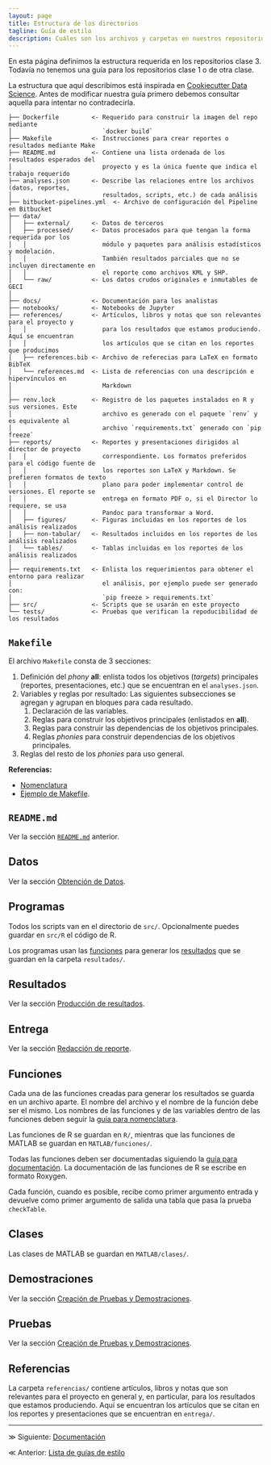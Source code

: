 ```yaml
---
layout: page
title: Estructura de los directorios
tagline: Guía de estilo
description: Cuáles son los archivos y carpetas en nuestros repositorios
---
```


En esta página definimos la estructura requerida en los repositorios clase 3. Todavía no tenemos una
guía para los repositorios clase 1 o de otra clase.

La estructura que aquí describimos está inspirada en [Cookiecutter Data
Science](https://drivendata.github.io/cookiecutter-data-science/#directory-structure). Antes de
modificar nuestra guía primero debemos consultar aquella para intentar no contradecirla.

```
├── Dockerfile         <- Requerido para construir la imagen del repo mediante
│                         `docker build`
├── Makefile           <- Instrucciones para crear reportes o resultados mediante Make
├── README.md          <- Contiene una lista ordenada de los resultados esperados del
│                         proyecto y es la única fuente que indica el trabajo requerido
├── analyses.json      <- Describe las relaciones entre los archivos (datos, reportes,
│                         resultados, scripts, etc.) de cada análisis
├── bitbucket-pipelines.yml  <- Archivo de configuración del Pipeline en Bitbucket
├── data/
│   ├── external/      <- Datos de terceros
│   ├── processed/     <- Datos procesados para que tengan la forma requerida por los
│   │                     módulo y paquetes para análisis estadísticos y modelación.
│   │                     También resultados parciales que no se incluyen directamente en
│   │                     el reporte como archivos KML y SHP.
│   └── raw/           <- Los datos crudos originales e inmutables de GECI
│
├── docs/              <- Documentación para los analistas
├── notebooks/         <- Notebooks de Jupyter
├── references/        <- Artículos, libros y notas que son relevantes para el proyecto y
│   │                     para los resultados que estamos produciendo. Aquí se encuentran
│   │                     los artículos que se citan en los reportes que producimos
│   ├── references.bib <- Archivo de referecias para LaTeX en formato BibTeX
│   └── references.md  <- Lista de referencias con una descripción e hipervínculos en
│                         Markdown
│
├── renv.lock          <- Registro de los paquetes instalados en R y sus versiones. Este
│                         archivo es generado con el paquete `renv` y es equivalente al
│                         archivo `requirements.txt` generado con `pip freeze`
├── reports/           <- Reportes y presentaciones dirigidos al director de proyecto
│   │                     correspondiente. Los formatos preferidos para el código fuente de
│   │                     los reportes son LaTeX y Markdown. Se prefieren formatos de texto
│   │                     plano para poder implementar control de versiones. El reporte se
│   │                     entrega en formato PDF o, si el Director lo requiere, se usa
│   │                     Pandoc para transformar a Word.
│   ├── figures/       <- Figuras incluidas en los reportes de los análisis realizados
│   ├── non-tabular/   <- Resultados incluidos en los reportes de los análisis realizados
│   └── tables/        <- Tablas incluidas en los reportes de los análisis realizados
│
├── requirements.txt   <- Enlista los requerimientos para obtener el entorno para realizar
│                         el análisis, por ejemplo puede ser generado con:
│                         `pip freeze > requirements.txt`
├── src/               <- Scripts que se usarán en este proyecto
└── tests/             <- Pruebas que verifican la repoducibilidad de los resultados
```

## `Makefile`

El archivo `Makefile` consta de 3 secciones: 

1. Definición del _phony_ **all**: enlista todos los objetivos (_targets_) principales (reportes,
   presentaciones, etc.) que se encuentran en el `analyses.json`.
1. Variables y reglas por resultado: Las siguientes subsecciones se agregan y agrupan en bloques
   para cada resultado.
    1. Declaración de las variables.
    1. Reglas para construir los objetivos principales (enlistados en **all**).
    1. Reglas para construir las dependencias de los objetivos principales.
    1. Reglas _phonies_ para construir dependencias de los objetivos principales.
1. Reglas del resto de los _phonies_ para uso general.

**Referencias:**

- [Nomenclatura](nomenclatura.html)
- [Ejemplo de
  Makefile](https://bitbucket.org/IslasGECI/analisis/src/default/referencias/ejemplo-makefile).

## `README.md`
Ver la sección
[`README.md`](https://bitbucket.org/IslasGECI/analisis/src/default/README.md#markdown-header-readmemd)
anterior.

## Datos
Ver la sección [Obtención de
Datos](https://bitbucket.org/IslasGECI/analisis/src/default/README.md#markdown-header-obtencion-de-datos).

## Programas
Todos los scripts van en el directorio de `src/`. Opcionalmente puedes guardar en `src/R` el código
de R.

Los programas usan las
[funciones](https://bitbucket.org/IslasGECI/analisis/src/default/README.md#markdown-header-funciones)
para generar los
[resultados](https://bitbucket.org/IslasGECI/analisis/src/default/README.md#markdown-header-resultados)
que se guardan en la carpeta `resultados/`.

## Resultados
Ver la sección [Producción de
resultados](https://bitbucket.org/IslasGECI/analisis/src/default/README.md#markdown-header-produccion-de-resultados).

## Entrega
Ver la sección [Redacción de
reporte](https://bitbucket.org/IslasGECI/analisis/src/default/README.md#markdown-header-redaccion-de-reporte).

## Funciones
Cada una de las funciones creadas para generar los resultados se guarda en un archivo aparte. El
nombre del archivo y el nombre de la función debe ser el mismo. Los nombres de las funciones y de
las variables dentro de las funciones deben seguir la [guía para
nomenclatura](https://bitbucket.org/IslasGECI/analisis/src/default/README.md#markdown-header-nomenclatura).

Las funciones de R se guardan en `R/`, mientras que las funciones de MATLAB se guardan en
`MATLAB/funciones/`.

Todas las funciones deben ser documentadas siguiendo la [guía para
documentación](https://bitbucket.org/IslasGECI/analisis/src/default/README.md#markdown-header-documentacion).
La documentación de las funciones de R se escribe en formato Roxygen.

Cada función, cuando es posible, recibe como primer argumento entrada y devuelve como primer
argumento de salida una tabla que pasa la prueba `checkTable`.

## Clases
Las clases de MATLAB se guardan en `MATLAB/clases/`.

## Demostraciones
Ver la sección [Creación de Pruebas y
Demostraciones](https://bitbucket.org/IslasGECI/analisis/src/default/README.md#markdown-header-creacion-de-pruebas-y-demostraciones).

## Pruebas
Ver la sección [Creación de Pruebas y
Demostraciones](https://bitbucket.org/IslasGECI/analisis/src/default/README.md#markdown-header-creacion-de-pruebas-y-demostraciones).

## Referencias
La carpeta `referencias/` contiene artículos, libros y notas que son relevantes para el proyecto en
general y, en particular, para los resultados que estamos produciendo. Aquí se encuentran los
artículos que se citan en los reportes y presentaciones que se encuentran en `entrega/`.

---

&#8811; Siguiente: [Documentación](documentacion.html)

&#8810; Anterior: [Lista de guías de estilo](introduccion.html)